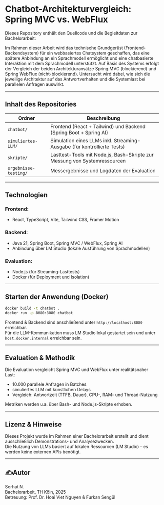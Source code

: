 # Chatbot-Architekturvergleich: Spring MVC vs. WebFlux

Dieses Repository enthält den Quellcode und die Begleitdaten zur Bachelorarbeit:  

Im Rahmen dieser Arbeit wird das technische Grundgerüst (Frontend-Backendsystem) für ein webbasiertes Chatsystem geschaffen, das eine spätere Anbindung an ein Sprachmodell ermöglicht und eine chatbasierte Interaktion mit dem Sprachmodell unterstützt. Auf Basis des Systems erfolgt der Vergleich der beiden Architekturansätze Spring MVC (blockierend) und Spring WebFlux (nicht-blockierend). Untersucht wird dabei, wie sich die jeweilige Architektur auf das Antwortverhalten und die Systemlast bei parallelen Anfragen auswirkt.

---

## Inhalt des Repositories

| Ordner             | Beschreibung                                                                 |
|--------------------|------------------------------------------------------------------------------|
| `chatbot/`         | Frontend (React + Tailwind) und Backend (Spring Boot + Spring AI)            |
| `simuliertes-LLM/` | Simulation eines LLMs inkl. Streaming-Ausgabe (für kontrollierte Tests)      |
| `skripte/`         | Lasttest-Tools mit Node.js, Bash-Skripte zur Messung von Systemressourcen    |
| `ergebnisse-testing/` | Messergebnisse und Logdaten der Evaluation             |

---

## Technologien

### Frontend:
- React, TypeScript, Vite, Tailwind CSS, Framer Motion

### Backend:
- Java 21, Spring Boot, Spring MVC / WebFlux, Spring AI  
- Anbindung über LM Studio (lokale Ausführung von Sprachmodellen)

### Evaluation:
- Node.js (für Streaming-Lasttests)
- Docker (für Deployment und Isolation)

---

## Starten der Anwendung (Docker)

```bash
docker build -t chatbot .
docker run -p 8080:8080 chatbot
```

Frontend & Backend sind anschließend unter `http://localhost:8080` erreichbar.  
Für die LLM-Kommunikation muss LM Studio lokal gestartet sein und unter `host.docker.internal` erreichbar sein.

---

## Evaluation & Methodik

Die Evaluation vergleicht Spring MVC und WebFlux unter realitätsnaher Last:
- 10.000 parallele Anfragen in Batches
- simuliertes LLM mit künstlichen Delays
- Vergleich: Antwortzeit (TTFB, Dauer), CPU-, RAM- und Thread-Nutzung

Metriken werden u.a. über Bash- und Node.js-Skripte erhoben.

---

## Lizenz & Hinweise

Dieses Projekt wurde im Rahmen einer Bachelorarbeit erstellt und dient ausschließlich Demonstrations- und Analysezwecken.  
Die Nutzung von LLMs basiert auf lokalen Ressourcen (LM Studio) – es werden keine externen APIs benötigt.

---

## ✍Autor

Serhat N.  
Bachelorarbeit, TH Köln, 2025  
Betreuung: Prof. Dr. Hoai Viet Nguyen & Furkan Sengül
